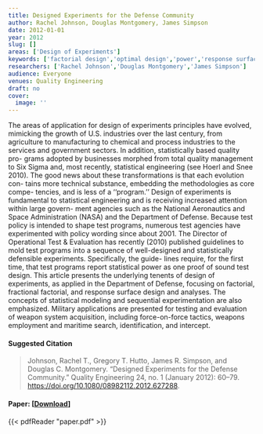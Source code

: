 ```yaml
---
title: Designed Experiments for the Defense Community
author: Rachel Johnson, Douglas Montgomery, James Simpson
date: 2012-01-01
year: 2012
slug: []
areas: ['Design of Experiments']
keywords: ['factorial design','optimal design','power','response surface methodology','space filling design','test and evaluation']
researchers: ['Rachel Johnson','Douglas Montgomery','James Simpson']
audience: Everyone
venues: Quality Engineering
draft: no
cover:
  image: ''
---
```




The areas of application for design of experiments principles have evolved, mimicking the growth of U.S. industries over the last century, from agriculture to manufacturing to chemical and process industries to the services and government sectors. In addition, statistically based quality pro- grams adopted by businesses morphed from total quality management to Six Sigma and, most recently, statistical engineering (see Hoerl and Snee 2010). The good news about these transformations is that each evolution con- tains more technical substance, embedding the methodologies as core compe- tencies, and is less of a ‘‘program.’’ Design of experiments is fundamental to statistical engineering and is receiving increased attention within large govern- ment agencies such as the National Aeronautics and Space Administration (NASA) and the Department of Defense. Because test policy is intended to shape test programs, numerous test agencies have experimented with policy wording since about 2001. The Director of Operational Test & Evaluation has recently (2010) published guidelines to mold test programs into a sequence of well-designed and statistically defensible experiments. Specifically, the guide- lines require, for the first time, that test programs report statistical power as one proof of sound test design. This article presents the underlying tenents of design of experiments, as applied in the Department of Defense, focusing on factorial, fractional factorial, and response surface design and analyses. The concepts of statistical modeling and sequential experimentation are also emphasized. Military applications are presented for testing and evaluation of weapon system acquisition, including force-on-force tactics, weapons employment and maritime search, identification, and intercept.

#### Suggested Citation
> Johnson, Rachel T., Gregory T. Hutto, James R. Simpson, and Douglas C. Montgomery. “Designed Experiments for the Defense Community.” Quality Engineering 24, no. 1 (January 2012): 60–79. https://doi.org/10.1080/08982112.2012.627288.



#### Paper: [[Download](paper.pdf)]
{{< pdfReader "paper.pdf" >}}


